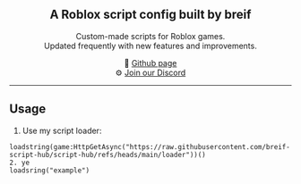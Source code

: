 <h2 align="center">
  A Roblox script config built by breif
  <br/>
</h2>

<p align="center">
  Custom-made scripts for Roblox games.<br/>
  Updated frequently with new features and improvements.
</p>

<p align="center">
  🔗 <a href="https://github.com/breif-script-hub/script-hub">Github page</a> <br/>
  ⚙️ <a href="https://discord.gg/nD5zARHUhP">Join our Discord</a> <br/>
</p>

---

## Usage
1. Use my script loader:
```luau
loadstring(game:HttpGetAsync("https://raw.githubusercontent.com/breif-script-hub/script-hub/refs/heads/main/loader"))()
2. ye
loadsring("example")
